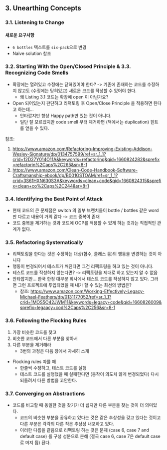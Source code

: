 ## 3. Unearthing Concepts

### 3.1. Listening to Change
#### 새로운 요구사항
- `6 bottles` 텍스트를 `six-pack`으로 변경
- Naive solution 참조

### 3.2. Starting With the Open/Closed Principle & 3.3. Recognizing Code Smells
- 확장에는 열려있고 수정에는 닫혀있어야 한다? -> 기존에 존재하는 코드를 수정하지 않고도 (수정에는 닫혀있고) 새로운 코드를 작성할 수 있어야 한다.
  + 왜 Listing 3.1 코드는 확장에 open 이 아닌가요? 
- Open 되어있는지 판단하고 리팩토링 후 Open/Close Principle 을 적용하면 된다고 하는데...
  + 안타깝지만 항상 Happy path만 있는 것이 아니다.
  + 일단 잘 모르겠지만 code smell 부터 제거하면 (책에서는 duplication) 힌트를 얻을 수 있다.

참조: 
1. https://www.amazon.com/Refactoring-Improving-Existing-Addison-Wesley-Signature/dp/0134757599/ref=sr_1_1?crid=12D27Y014O11A&keywords=refactoring&qid=1660824282&sprefix=refactorin%2Caps%2C265&sr=8-1
2. https://www.amazon.com/Clean-Code-Handbook-Software-Craftsmanship-ebook/dp/B001GSTOAM/ref=sr_1_1?crid=3S61HXN630S3A&keywords=clean+code&qid=1660824315&sprefix=clean+co%2Caps%2C244&sr=8-1 

### 3.4. Identifying the Best Point of Attack
- 현재 코드의 큰 문제점은 switch 의 일부 브랜치들이 bottle / bottles 같은 word만 다르고 내용이 거의 같다 -> 코드 중복이 존재
- 코드 중복을 제거하는 것과 코드에 OCP를 적용할 수 있게 하는 것과는 직접적인 관계가 없다.

### 3.5. Refactoring Systematically
- 리팩토링을 한다는 것은 수정하는 대상(함수, 클래스 등)의 행동을 변경하는 것이 아니다
- 행동이 변경되어서 테스트가 깨진다면 그건 리팩토링을 하고 있는 것이 아니다.
- 테스트 코드를 작성하지 않는다면? -> 리팩토링을 제대로 하고 있는지 알 수 없음
- 안타깝지만... 한국 한정 대부분 회사에서 테스트 코드를 작성하지 않고 있다. 그러면 그런 프로젝트에 투입되었을 때 내가 할 수 있는 최선의 방법은?
  + 참조: https://www.amazon.com/Working-Effectively-Legacy-Michael-Feathers/dp/0131177052/ref=sr_1_1?crid=1MOS5O42JWM11&keywords=legacy+code&qid=1660826009&sprefix=legaacy+cod%2Caps%2C256&sr=8-1

### 3.6. Following the Flocking Rules
1. 가장 비슷한 코드를 찾고
2. 비슷한 코드에서 다른 부분을 찾아서
3. 다른 부분을 제거해라
   - 3번의 과정은 다음 장에서 자세히 소개

- Flocking rules 따를 때
  - 한줄씩 수정하고, 테스트 코드를 실행
  - 테스트 코드를 실행했을 때 실패한다면 (동작이 의도치 않게 변경되었다) 다시 되돌려서 다른 방법을 고안한다.

### 3.7. Converging on Abstractions
- 코드를 비교할 때 동일한 것을 찾기가 더 쉽지만 다른 부분을 찾는 것이 더 의미있다.
  - 코드의 비슷한 부분을 공유하고 있다는 것은 같은 추상성을 갖고 있다는 것이고 다른 부분은 각각의 다른 작은 추상성 내포하고 있다.
  - 이러한 다름을 같음으로 리팩토링 하는 것은 문제 (case 6, case 7 and default case) 를 구성 성분으로 분해 (결국 case 6, case 7은 default case로 머지 됨) 된다.

